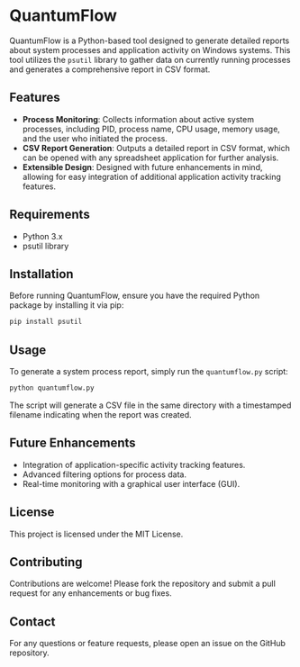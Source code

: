 # QuantumFlow

QuantumFlow is a Python-based tool designed to generate detailed reports about system processes and application activity on Windows systems. This tool utilizes the `psutil` library to gather data on currently running processes and generates a comprehensive report in CSV format.

## Features

- **Process Monitoring**: Collects information about active system processes, including PID, process name, CPU usage, memory usage, and the user who initiated the process.
- **CSV Report Generation**: Outputs a detailed report in CSV format, which can be opened with any spreadsheet application for further analysis.
- **Extensible Design**: Designed with future enhancements in mind, allowing for easy integration of additional application activity tracking features.

## Requirements

- Python 3.x
- psutil library

## Installation

Before running QuantumFlow, ensure you have the required Python package by installing it via pip:

```bash
pip install psutil
```

## Usage

To generate a system process report, simply run the `quantumflow.py` script:

```bash
python quantumflow.py
```

The script will generate a CSV file in the same directory with a timestamped filename indicating when the report was created.

## Future Enhancements

- Integration of application-specific activity tracking features.
- Advanced filtering options for process data.
- Real-time monitoring with a graphical user interface (GUI).

## License

This project is licensed under the MIT License.

## Contributing

Contributions are welcome! Please fork the repository and submit a pull request for any enhancements or bug fixes.

## Contact

For any questions or feature requests, please open an issue on the GitHub repository.